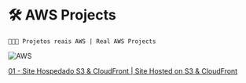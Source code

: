 # 🛠️ AWS Projects

```
👨🏻‍💻 Projetos reais AWS | Real AWS Projects

```
![AWS](https://img.shields.io/badge/Amazon_AWS-FF9900?style=for-the-badge&logo=amazonaws&logoColor=white)<br>

[01 - Site Hospedado S3 & CloudFront | Site Hosted on S3 & CloudFront](https://github.com/diegonery465/AWS-Projects/tree/main/Project01-SiteHospedado)<br>
